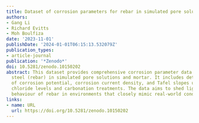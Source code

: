 ```yaml
---
title: Dataset of corrosion parameters for rebar in simulated pore solution and mortar
authors:
- Gang Li
- Richard Evitts
- Moh Boulfiza
date: '2023-11-01'
publishDate: '2024-01-01T06:15:13.532079Z'
publication_types:
- article-journal
publication: '*Zenodo*'
doi: 10.5281/zenodo.10150202
abstract: This dataset provides comprehensive corrosion parameter data for reinforcing
  steel (rebar) in simulated pore solutions and mortar. It includes detailed measurements
  of corrosion potential, corrosion current density, and Tafel slopes under various
  chloride levels and carbonation treatments. The data aims to shed light on the corrosion
  behaviour of rebar in environments that closely mimic real-world conditions.
links:
- name: URL
  url: https://doi.org/10.5281/zenodo.10150202
---
```

